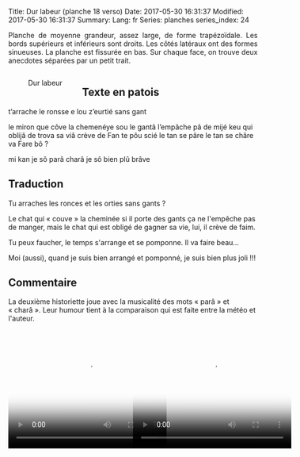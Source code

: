 Title: Dur labeur (planche 18 verso)
Date: 2017-05-30 16:31:37
Modified: 2017-05-30 16:31:37
Summary: 
Lang: fr
Series: planches
series_index: 24

<p style="text-align:justify;">Planche de moyenne grandeur, assez
large, de forme trapézoïdale. Les bords supérieurs et inférieurs sont
droits. Les côtés latéraux ont des formes sinueuses. La planche est
fissurée en bas. Sur chaque face, on trouve deux anecdotes séparées
par un petit trait.</p>

<div style="display: table; clear: both;"></div>

<figure class="image-block" style="float: left;">
  <img alt="" src="{static}/images/planche_18_verso.png">
  <figcaption style="max-width: 352px">Dur labeur</figcaption>
</figure>

## Texte en patois

t’arrache le ronsse e lou z’eurtié sans gant

le miron que côve la chemenéye sou le gantâ l’empâche pâ de mijé keu
qui oblijâ de trova sa viâ crève de Fan te pôu scié le tan se pâre le
tan se châre va Fare bô ?

 mi kan je sô parâ charâ je sô bien plû brâve

## Traduction

Tu arraches les ronces et les orties sans gants ?

Le chat qui « couve » la cheminée si il porte des gants ça ne
l'empêche pas de manger, mais le chat qui est obligé de gagner sa vie,
lui, il crève de faim.

Tu peux faucher, le temps s'arrange et se pomponne. Il va faire beau…

Moi (aussi), quand je suis bien arrangé et pomponné, je suis bien
plus joli !!!


## Commentaire

La deuxième historiette joue avec la musicalité des mots « parâ » et
« charâ ». Leur humour tient à la comparaison qui est faite entre la
météo et l'auteur.

<div>
  <div style="float: left; width: 50%;">
    <video width="320" height="240" controls
      poster="{static}/images/thumbnails/video_18bis_1ere_partie.jpg">
      <source src="https://d1njpgd0ygatdn.cloudfront.net/video_18bis_1ere_partie.mp4" type="video/mp4">
    </video>
  </div>

  <div style="float: left; width: 50%;">
    <video width="320" height="240" controls
      poster="{static}/images/thumbnails/video_18bis_2eme_partie.jpg">
      <source src="https://d1njpgd0ygatdn.cloudfront.net/video_18bis_2eme_partie.mp4" type="video/mp4">
    </video>
  </div>
</div>
